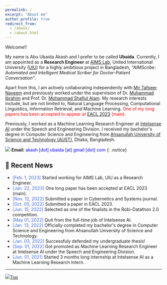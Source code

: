 ```yaml
---
permalink: /
excerpt: "About me"
author_profile: true
redirect_from: 
  - /about/
  - /about.html
---
```


Welcome!!

My name is Abu Ubaida Akash and I prefer to be called **Ubaida**. Currently, I am appointed as a **Research Engineer** at [AIMS Lab](https://aimsl.uiu.ac.bd/#/), United International University ([UIU](https://www.uiu.ac.bd/)) for a highly ambitious project in Bangladesh, _“AIMScribe: Automated and Intelligent Medical Scriber for Doctor-Patient Conversation”_.

Apart from this, I am actively collaborating independently with [Mir Tafseer Nayeem](https://scholar.google.com/citations?user=qoeylgEAAAAJ&hl=en "Research profile") and previously worked under the supervision of Dr. [Muhammad Ibrahim](https://du.ac.bd/faculty/faculty_details/CSE/4167 "Academic profile") and Prof. Dr. [Mohammad Shafiul Alam](https://scholar.google.com/citations?view_op=list_works&hl=en&hl=en&user=5ZXfn_cAAAAJ&sortby=pubdate "Research profile"). My research interests include, but are not limited to, Natural Language Processing, Computational Linguistics, Information Retrieval, and Machine Learning. <span style="color:Red">One of my long papers has been accepted to appear at [EACL 2023](https://2023.eacl.org/) (main).</span>
<!-- My recent works and ongoing projects can be found in the [Research](https://abuubaida.github.io/research/ "https://abuubaida.github.io/research/") section. -->

Previously, I worked as a Machine Learning Research Engineer at [Intelsense AI](https://intelsense.ai/ "https://intelsense.ai/") under the Speech and Engineering Division. I received my bachelor's degree in Computer Science and Engineering from [Ahsanullah University of Science and Technology (AUST)](https://www.aust.edu/ "https://www.aust.edu/"), Dhaka, Bangladesh.

<img src="https://img.icons8.com/color/24/000000/circled-envelope.png"/> **Email:** <span style="color:Blue">akash [dot] ubaida [at] gmail [dot] com</span> 
{: .notice}


## 📢 Recent News

* <span style="color:RoyalBlue">[Feb. 1, 2023]</span> Started working for AIMS Lab, UIU as a Research Engineer.
* <span style="color:RoyalBlue">[Jan. 22, 2023]</span> One long paper has been accepted at EACL 2023 (main).
* <span style="color:RoyalBlue">[Nov. 12, 2022]</span> Submitted a paper in Cybernetics and Systems journal.
* <span style="color:RoyalBlue">[Oct. 05, 2022]</span> Submitted a paper in EACL 2023.
* <span style="color:RoyalBlue">[Jun. 15, 2022]</span> Selected as one of the finalists in the Robi-Datathon 2.0 competition.
* <span style="color:RoyalBlue">[May  01, 2022]</span> Quit from the full-time job of Intelsense AI.
* <span style="color:RoyalBlue">[Jan. 13, 2022]</span> Officially completed my bachelor's degree in Computer Science and Engineering from Ahsanullah University of Science and Technology.
* <span style="color:RoyalBlue">[Jan. 03, 2022]</span> Successfuly defended my undergraduate thesis!
* <span style="color:RoyalBlue">[Sep. 01, 2022]</span> Got promoted as Machine Learning Research Engineer at Intelsense AI under the Speech and Engineering Division.
* <span style="color:RoyalBlue">[Jun. 01, 2021]</span> Started 3 months long internship at Intelsense AI as a Machine Learning Research Intern.

---

[<img src="https://img.icons8.com/emoji/24/000000/up-arrow-emoji.png"/>](https://abuubaida.github.io/#)[Top](https://abuubaida.github.io/#)

<script type='text/javascript' id='clustrmaps' src='//cdn.clustrmaps.com/map_v2.js?cl=94b2d3&w=300&t=m&d=X4zwla3VvqasU-XJ7VSxuAHNSZMeubSgPKEAJMvahJU&co=1d4560&cmo=e8ae23&cmn=db2124&ct=ffffff'></script>
